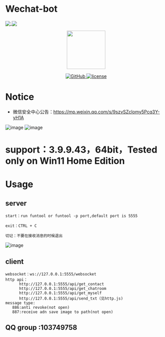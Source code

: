# Wechat-bot
<a href="https://github.com/cixingguangming55555/wechat-bot">
  <img align="center" src="https://github-readme-stats.vercel.app/api/pin/?username=cixingguangming55555&repo=wechat-bot" />
</a>
<a href="https://github.com/cixingguangming55555/wechat-bot">
  <img align="center" src="https://github-readme-stats.vercel.app/api/top-langs/?username=cixingguangming55555&layout=compact" />
</a>

<p align="center">
  <img src="https://i.loli.net/2020/05/09/HXClIf5A2EpUG4u.png" width="120">
</p>

<p align="center">
   <a href="https://github.com/cixingguangming55555/wechat-bot/blob/master/LICENSE">
    <img src="https://img.shields.io/github/license/cixingguangming55555/wechat-bot" alt="GitHub">
  </a>
  <a href="https://github.com/cixingguangming55555/wechat-bot/releases">
    <img src="https://img.shields.io/github/v/release/cixingguangming55555/wechat-bot?include_prereleases" alt="license">
  </a>
</p>

# Notice
* 微信安全中心公告：https://mp.weixin.qq.com/s/9szvSZclomy5Pcq3Y-yH1A
  
![image](https://github.com/cixingguangming55555/wechat-bot/assets/61132896/72c9bd5e-7efc-4c15-9899-0ab76ff2aa39)
![image](https://github.com/cixingguangming55555/wechat-bot/assets/61132896/2b120879-bd53-4809-a597-071e410d1c2d)

# support：3.9.9.43，64bit，Tested only on Win11 Home Edition

# Usage

## server
```
start：run funtool or funtool -p port,default port is 5555

exit：CTRL + C

切记：不要在接收消息的时候退出

```
![image](https://github.com/cixingguangming55555/wechat-bot/assets/61132896/e296cfe6-05cf-4d86-bbb7-09b7574137ff)

## client
```
websocket：ws://127.0.0.1:5555/websocket 
http api：
      http://127.0.0.1:5555/api/get_contact
      http://127.0.0.1:5555/api/get_chatroom
      http://127.0.0.1:5555/api/get_myself
      http://127.0.0.1:5555/api/send_txt（见http.js)
message type:
   886:anti revoke(not open)
   887:receive adn save image to path(not open)
```
## QQ group :103749758
